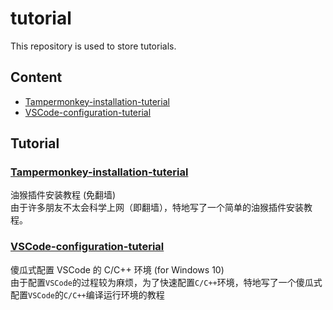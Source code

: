 # tutorial

This repository is used to store tutorials.

## Content

- [Tampermonkey-installation-tuterial](#tampermonkey-installation-tuterial)
- [VSCode-configuration-tuterial](#vscode-configuration-tuterial)

## Tutorial

### [Tampermonkey-installation-tuterial]( https://github.com/kalila-cc/tutorial/tree/master/Tampermonkey-installation-tutorial )
油猴插件安装教程 (免翻墙)<br/>
由于许多朋友不太会科学上网（即翻墙），特地写了一个简单的油猴插件安装教程。<br/>

### [VSCode-configuration-tuterial]( https://github.com/kalila-cc/tutorial/tree/master/VSCode-configuraton-tuterial )
傻瓜式配置 VSCode 的 C/C++ 环境 (for Windows 10)<br/>
由于配置`VSCode`的过程较为麻烦，为了快速配置`C/C++`环境，特地写了一个傻瓜式配置`VSCode`的`C/C++`编译运行环境的教程<br/>
